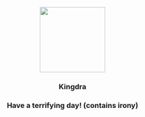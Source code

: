<p align="center">
    <img src="https://raw.githubusercontent.com/PokeAPI/sprites/master/sprites/pokemon/230.png" width="150" height="150">
</p>
<h3 align="center"> <b>Kingdra</b></h3>
<h3 align="center">Have a terrifying day! (contains irony)</h3>
